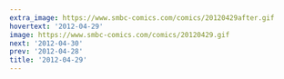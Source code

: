 ```yaml
---
extra_image: https://www.smbc-comics.com/comics/20120429after.gif
hovertext: '2012-04-29'
image: https://www.smbc-comics.com/comics/20120429.gif
next: '2012-04-30'
prev: '2012-04-28'
title: '2012-04-29'
---
```

